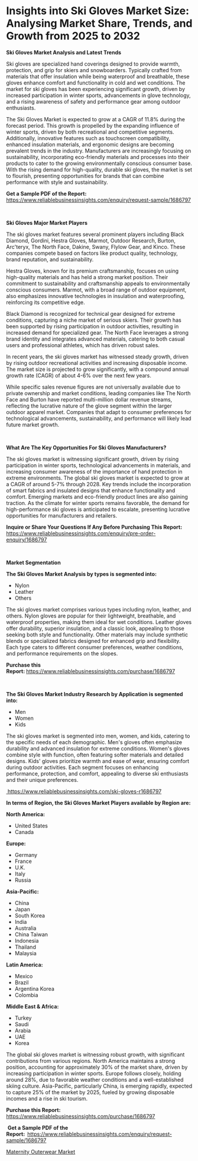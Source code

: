 <p><h1>Insights into Ski Gloves Market Size: Analysing Market Share, Trends, and Growth from 2025 to 2032</h1></p><p><strong>Ski Gloves Market Analysis and Latest Trends</strong></p>
<p><p>Ski gloves are specialized hand coverings designed to provide warmth, protection, and grip for skiers and snowboarders. Typically crafted from materials that offer insulation while being waterproof and breathable, these gloves enhance comfort and functionality in cold and wet conditions. The market for ski gloves has been experiencing significant growth, driven by increased participation in winter sports, advancements in glove technology, and a rising awareness of safety and performance gear among outdoor enthusiasts.</p><p>The Ski Gloves Market is expected to grow at a CAGR of 11.8% during the forecast period. This growth is propelled by the expanding influence of winter sports, driven by both recreational and competitive segments. Additionally, innovative features such as touchscreen compatibility, enhanced insulation materials, and ergonomic designs are becoming prevalent trends in the industry. Manufacturers are increasingly focusing on sustainability, incorporating eco-friendly materials and processes into their products to cater to the growing environmentally conscious consumer base. With the rising demand for high-quality, durable ski gloves, the market is set to flourish, presenting opportunities for brands that can combine performance with style and sustainability.</p></p>
<p><strong>Get a Sample PDF of the Report:&nbsp;</strong> <a href="https://www.reliablebusinessinsights.com/enquiry/request-sample/1686797?utm_campaign=2319&utm_medium=2&utm_source=Github&utm_content=ia&utm_term=04042025&utm_id=ski-gloves">https://www.reliablebusinessinsights.com/enquiry/request-sample/1686797</a></p>
<p>&nbsp;</p>
<p><strong>Ski Gloves Major Market Players</strong></p>
<p><p>The ski gloves market features several prominent players including Black Diamond, Gordini, Hestra Gloves, Marmot, Outdoor Research, Burton, Arc'teryx, The North Face, Dakine, Swany, Flylow Gear, and Kinco. These companies compete based on factors like product quality, technology, brand reputation, and sustainability.</p><p>Hestra Gloves, known for its premium craftsmanship, focuses on using high-quality materials and has held a strong market position. Their commitment to sustainability and craftsmanship appeals to environmentally conscious consumers. Marmot, with a broad range of outdoor equipment, also emphasizes innovative technologies in insulation and waterproofing, reinforcing its competitive edge.</p><p>Black Diamond is recognized for technical gear designed for extreme conditions, capturing a niche market of serious skiers. Their growth has been supported by rising participation in outdoor activities, resulting in increased demand for specialized gear. The North Face leverages a strong brand identity and integrates advanced materials, catering to both casual users and professional athletes, which has driven robust sales.</p><p>In recent years, the ski gloves market has witnessed steady growth, driven by rising outdoor recreational activities and increasing disposable income. The market size is projected to grow significantly, with a compound annual growth rate (CAGR) of about 4-6% over the next few years.</p><p>While specific sales revenue figures are not universally available due to private ownership and market conditions, leading companies like The North Face and Burton have reported multi-million dollar revenue streams, reflecting the lucrative nature of the glove segment within the larger outdoor apparel market. Companies that adapt to consumer preferences for technological advancements, sustainability, and performance will likely lead future market growth.</p></p>
<p>&nbsp;</p>
<p><strong>What Are The Key Opportunities For Ski Gloves Manufacturers?</strong></p>
<p><p>The ski gloves market is witnessing significant growth, driven by rising participation in winter sports, technological advancements in materials, and increasing consumer awareness of the importance of hand protection in extreme environments. The global ski gloves market is expected to grow at a CAGR of around 5-7% through 2028. Key trends include the incorporation of smart fabrics and insulated designs that enhance functionality and comfort. Emerging markets and eco-friendly product lines are also gaining traction. As the climate for winter sports remains favorable, the demand for high-performance ski gloves is anticipated to escalate, presenting lucrative opportunities for manufacturers and retailers.</p></p>
<p><strong>Inquire or Share Your Questions If Any Before Purchasing This Report:</strong> <a href="https://www.reliablebusinessinsights.com/enquiry/pre-order-enquiry/1686797?utm_campaign=2319&utm_medium=2&utm_source=Github&utm_content=ia&utm_term=04042025&utm_id=ski-gloves">https://www.reliablebusinessinsights.com/enquiry/pre-order-enquiry/1686797</a></p>
<p>&nbsp;</p>
<p><strong>Market Segmentation</strong></p>
<p><strong>The Ski Gloves Market Analysis by types is segmented into:</strong></p>
<p><ul><li>Nylon</li><li>Leather</li><li>Others</li></ul></p>
<p><p>The ski gloves market comprises various types including nylon, leather, and others. Nylon gloves are popular for their lightweight, breathable, and waterproof properties, making them ideal for wet conditions. Leather gloves offer durability, superior insulation, and a classic look, appealing to those seeking both style and functionality. Other materials may include synthetic blends or specialized fabrics designed for enhanced grip and flexibility. Each type caters to different consumer preferences, weather conditions, and performance requirements on the slopes.</p></p>
<p><strong>Purchase this Report:&nbsp;</strong><a href="https://www.reliablebusinessinsights.com/purchase/1686797?utm_campaign=2319&utm_medium=2&utm_source=Github&utm_content=ia&utm_term=04042025&utm_id=ski-gloves">https://www.reliablebusinessinsights.com/purchase/1686797</a></p>
<p>&nbsp;</p>
<p><strong>The Ski Gloves Market Industry Research by Application is segmented into:</strong></p>
<p><ul><li>Men</li><li>Women</li><li>Kids</li></ul></p>
<p><p>The ski gloves market is segmented into men, women, and kids, catering to the specific needs of each demographic. Men's gloves often emphasize durability and advanced insulation for extreme conditions. Women's gloves combine style with function, often featuring softer materials and detailed designs. Kids' gloves prioritize warmth and ease of wear, ensuring comfort during outdoor activities. Each segment focuses on enhancing performance, protection, and comfort, appealing to diverse ski enthusiasts and their unique preferences.</p></p>
<p><a href="https://www.reliablebusinessinsights.com/ski-gloves-r1686797?utm_campaign=2319&utm_medium=2&utm_source=Github&utm_content=ia&utm_term=04042025&utm_id=ski-gloves">&nbsp;https://www.reliablebusinessinsights.com/ski-gloves-r1686797</a></p>
<p><strong>In terms of Region, the Ski Gloves Market Players available by Region are:</strong></p>
<p>
    <p> <strong> North America: </strong>
        <ul>
            <li>United States</li>
            <li>Canada</li>
        </ul>
        </p> 
    <p> <strong> Europe: </strong>
        <ul>
            <li>Germany</li>
            <li>France</li>
            <li>U.K.</li>
            <li>Italy</li>
            <li>Russia</li>
        </ul>
        </p> 
    <p> <strong> Asia-Pacific: </strong>
        <ul>
            <li>China</li>
            <li>Japan</li>
            <li>South Korea</li>
            <li>India</li>
            <li>Australia</li>
            <li>China Taiwan</li>
            <li>Indonesia</li>
            <li>Thailand</li>
            <li>Malaysia</li>
        </ul>
        </p> 
    <p> <strong> Latin America: </strong>
        <ul>
            <li>Mexico</li>
            <li>Brazil</li>
            <li>Argentina Korea</li>
            <li>Colombia</li>
        </ul>
        </p> 
    <p> <strong> Middle East & Africa: </strong>
        <ul>
            <li>Turkey</li>
            <li>Saudi</li>
            <li>Arabia</li>
            <li>UAE</li>
            <li>Korea</li>
        </ul>
    </p>
    </p>
<p><p>The global ski gloves market is witnessing robust growth, with significant contributions from various regions. North America maintains a strong position, accounting for approximately 30% of the market share, driven by increasing participation in winter sports. Europe follows closely, holding around 28%, due to favorable weather conditions and a well-established skiing culture. Asia-Pacific, particularly China, is emerging rapidly, expected to capture 25% of the market by 2025, fueled by growing disposable incomes and a rise in ski tourism.</p></p>
<p><strong>Purchase this Report: </strong><a href="https://www.reliablebusinessinsights.com/purchase/1686797?utm_campaign=2319&utm_medium=2&utm_source=Github&utm_content=ia&utm_term=04042025&utm_id=ski-gloves">https://www.reliablebusinessinsights.com/purchase/1686797</a></p>
<p>&nbsp;<strong>Get a Sample PDF of the Report:&nbsp;&nbsp;</strong><a href="https://www.reliablebusinessinsights.com/enquiry/request-sample/1686797?utm_campaign=2319&utm_medium=2&utm_source=Github&utm_content=ia&utm_term=04042025&utm_id=ski-gloves">https://www.reliablebusinessinsights.com/enquiry/request-sample/1686797</a></p>
<p><strong></strong></p>
<p><p><a href="https://github.com/oslieselotte2192/Market-Research-Report-List-1/blob/main/maternity-outerwear-market.md?utm_campaign=2319&utm_medium=2&utm_source=Github&utm_content=ia&utm_term=04042025&utm_id=ski-gloves">Maternity Outerwear Market</a></p></p>